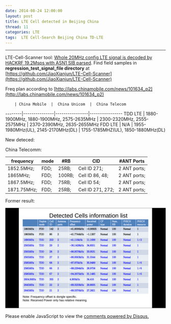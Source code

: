 ```yaml
---
date: 2014-08-24 12:00:00
layout: post
title: LTE Cell detected in Beijing China
thread: 11
categories: LTE
tags:  LTE Cell-Search Beijing China TD-LTE
---
```


-----------------------------------------------------------------------------------

LTE-Cell-Scanner tool: [Whole 20MHz config LTE signal is decoded by HACKRF 19.2Msps with ASN1 SIB parsed](http://sdr-x.github.io/Whole%2020MHz%20config%20LTE%20signal%20is%20decoded%20by%20HACKRF%2019.2Msps%20with%20ASN1%20SIB%20parsed/). Find field samples in **regression_test_signal_file directory** at [https://github.com/JiaoXianjun/LTE-Cell-Scanner](https://github.com/JiaoXianjun/LTE-Cell-Scanner)

Freq plan according to [http://labs.chinamobile.com/news/101634_p2](http://labs.chinamobile.com/news/101634_p2)

        | China Mobile  |  China Unicom  |  China Telecom
--------|---------------|----------------|----------------
TDD LTE | 1880-1900MHz, 1880-1900MHz, 2575-2635MHz  |  2300-2320MHz, 2555-2575MHz  |   2370-2390MHz, 2635-2655MHz
FDD LTE | N/A           | 1955-1980MHz(UL), 2145-2170MHz(DL)  |   1755-1785MHZ(UL), 1850-1880MHz(DL)

New deteced:

China Telecomm:

frequency  | mode  |  #RB  |   CID   |   #ANT Ports
-----------|-------|-------|---------|--------------
1852.5MHz; |  FDD;  | 25RB;   | Cell ID 271;      | 2 ANT ports;
1865MHz;   |  FDD;  | 100RB;  | Cell ID 86, 48;   | 2 ANT ports;
1867.5MHz;  | FDD;  | 75RB;   | Cell ID 54;       | 2 ANT ports;
1871.75MHz; | FDD;  | 25RB;   | Cell ID 271, 272; |  2 ANT ports;

Former result:

![](../media/initial-cells-get-in-beijing.png)

<div id="disqus_thread"></div>
<script type="text/javascript">
    /* * * CONFIGURATION VARIABLES: EDIT BEFORE PASTING INTO YOUR WEBPAGE * * */
    var disqus_shortname = 'jiaoxianjun'; // required: replace example with your forum shortname

    /* * * DON'T EDIT BELOW THIS LINE * * */
    (function() {
        var dsq = document.createElement('script'); dsq.type = 'text/javascript'; dsq.async = true;
        dsq.src = '//' + disqus_shortname + '.disqus.com/embed.js';
        (document.getElementsByTagName('head')[0] || document.getElementsByTagName('body')[0]).appendChild(dsq);
    })();
</script>
<noscript>Please enable JavaScript to view the <a href="http://disqus.com/?ref_noscript">comments powered by Disqus.</a></noscript>
